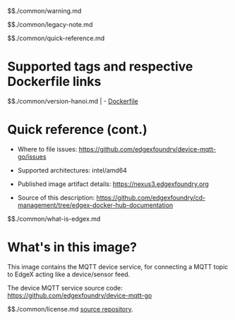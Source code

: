 $$./common/warning.md

$$./common/legacy-note.md

$$./common/quick-reference.md

# Supported tags and respective Dockerfile links

$$./common/version-hanoi.md |
        - [Dockerfile](https://github.com/edgexfoundry/device-mqtt-go/blob/v1.3.0/Dockerfile)

# Quick reference (cont.)

- Where to file issues: https://github.com/edgexfoundry/device-mqtt-go/issues

- Supported architectures: intel/amd64

- Published image artifact details: https://nexus3.edgexfoundry.org

- Source of this description: https://github.com/edgexfoundry/cd-management/tree/edgex-docker-hub-documentation

$$./common/what-is-edgex.md

# What's in this image?

This image contains the MQTT device service, for connecting a MQTT topic to EdgeX acting like a device/sensor feed.

The device MQTT service source code: https://github.com/edgexfoundry/device-mqtt-go

$$./common/license.md
[source repository](https://github.com/edgexfoundry/device-mqtt-go/blob/v1.3.0/Attribution.txt).